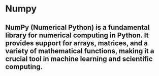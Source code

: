 # Numpy
## NumPy (Numerical Python) is a fundamental library for numerical computing in Python. It provides support for arrays, matrices, and a variety of mathematical functions, making it a crucial tool in machine learning and scientific computing.
